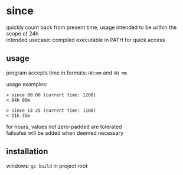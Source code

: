 # since
quickly count back from present time, usage intended to be within the scope of 24h<br>
intended usecase: compiled executable in PATH for quick access

## usage
program accepts time in formats: `HH:mm` and `HH mm`<br>

usage examples: 
```
> since 08:00 (current time: 1200)
< 04h 00m
```

```
> since 13 25 (current time: 1100)
< 21h 35m
```

for hours, values not zero-padded are tolerated<br>
failsafes will be added when deemed necessary

## installation
windows: `go build` in project root

